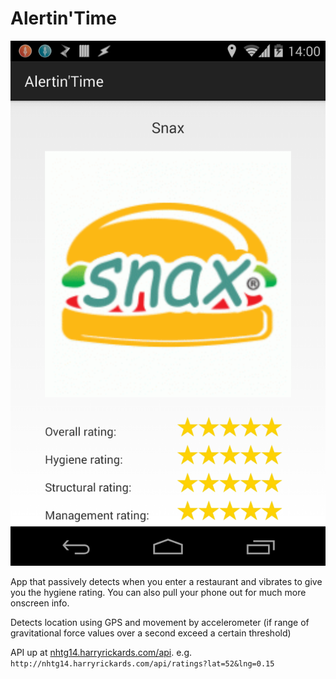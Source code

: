 # Alertin'Time

![Demo](https://github.com/hrickards/nhtg14/raw/master/demo/screenshot.png "Demo")

App that passively detects when you enter a restaurant and vibrates to give you the hygiene rating. You can also pull your phone out for much more onscreen info.

Detects location using GPS and movement by accelerometer (if range of gravitational force values over a second exceed a certain threshold)

API up at [nhtg14.harryrickards.com/api](nhtg14.harryrickards.com/api).
e.g. `http://nhtg14.harryrickards.com/api/ratings?lat=52&lng=0.15`
